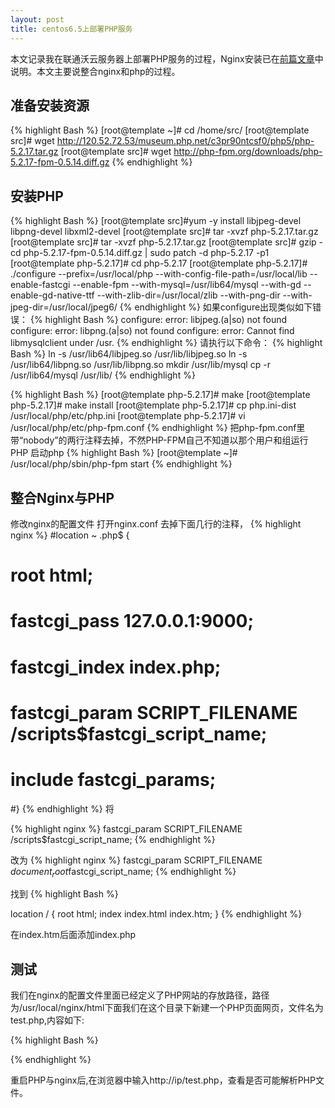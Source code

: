 ```yaml
---
layout: post
title: centos6.5上部署PHP服务
---
```


  本文记录我在联通沃云服务器上部署PHP服务的过程，Nginx安装已在<a href="/2-centos6-nginx1.8" target="_blank">前篇文章</a>中说明。本文主要说整合nginx和php的过程。

## 准备安装资源

{% highlight Bash %}
[root@template ~]# cd /home/src/
[root@template src]# wget http://120.52.72.53/museum.php.net/c3pr90ntcsf0/php5/php-5.2.17.tar.gz
[root@template src]# wget http://php-fpm.org/downloads/php-5.2.17-fpm-0.5.14.diff.gz
{% endhighlight %}

## 安装PHP

{% highlight Bash %}
[root@template src]#yum -y install libjpeg-devel libpng-devel libxml2-devel
[root@template src]# tar -xvzf php-5.2.17.tar.gz
[root@template src]# tar -xvzf php-5.2.17.tar.gz
[root@template src]# gzip -cd php-5.2.17-fpm-0.5.14.diff.gz | sudo patch -d php-5.2.17 -p1
[root@template php-5.2.17]# cd php-5.2.17
[root@template php-5.2.17]# ./configure --prefix=/usr/local/php --with-config-file-path=/usr/local/lib  --enable-fastcgi --enable-fpm  --with-mysql=/usr/lib64/mysql --with-gd --enable-gd-native-ttf --with-zlib-dir=/usr/local/zlib --with-png-dir --with-jpeg-dir=/usr/local/jpeg6/ 
{% endhighlight %}
如果configure出现类似如下错误：
{% highlight Bash %}
configure: error: libjpeg.(a|so) not found 
configure: error: libpng.(a|so) not found 
configure: error: Cannot find libmysqlclient under /usr.
{% endhighlight %}
请执行以下命令：
{% highlight Bash %}
ln -s /usr/lib64/libjpeg.so /usr/lib/libjpeg.so
ln -s /usr/lib64/libpng.so /usr/lib/libpng.so
mkdir /usr/lib/mysql
cp -r /usr/lib64/mysql /usr/lib/
{% endhighlight %}


{% highlight Bash %}
[root@template php-5.2.17]# make
[root@template php-5.2.17]# make install
[root@template php-5.2.17]# cp php.ini-dist /usr/local/php/etc/php.ini
[root@template php-5.2.17]# vi /usr/local/php/etc/php-fpm.conf
{% endhighlight %}
把php-fpm.conf里带“nobody”的两行注释去掉，不然PHP-FPM自己不知道以那个用户和组运行PHP
启动php
{% highlight Bash %}
[root@template ~]# /usr/local/php/sbin/php-fpm start
{% endhighlight %}


## 整合Nginx与PHP 

修改nginx的配置文件
打开nginx.conf 去掉下面几行的注释，
{% highlight nginx %}
#location ~ \.php$ {
#    root           html;
#    fastcgi_pass   127.0.0.1:9000;
#    fastcgi_index  index.php;
#    fastcgi_param  SCRIPT_FILENAME  /scripts$fastcgi_script_name;
#    include        fastcgi_params;
#}
{% endhighlight %}
将

{% highlight nginx %}
fastcgi_param  SCRIPT_FILENAME  /scripts$fastcgi_script_name;
{% endhighlight %}


改为
{% highlight nginx %}
fastcgi_param  SCRIPT_FILENAME  $document_root$fastcgi_script_name;
{% endhighlight %}


找到
{% highlight Bash %}

location / {
          root   html;
          index  index.html index.htm;
        }
{% endhighlight %}

在index.htm后面添加index.php


## 测试

  我们在nginx的配置文件里面已经定义了PHP网站的存放路径，路径为/usr/local/nginx/html下面我们在这个目录下新建一个PHP页面网页，文件名为test.php,内容如下:  

{% highlight Bash %}
<?php
    phpinfo();
?>
{% endhighlight %}

重启PHP与nginx后,在浏览器中输入http://ip/test.php，查看是否可能解析PHP文件。